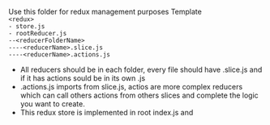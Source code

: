 Use this folder for redux management purposes
Template <br>
`<redux>` <br>
 `- store.js` <br>
`- rootReducer.js` <br>
`--<reducerFolderName>` <br>
`----<reducerName>.slice.js` <br>
`----<reducerName>.actions.js`

- All reducers should be in each folder, every file should have .slice.js and if it has actions sould be in its own .js
- .actions.js imports from slice.js, actios are more complex reducers which can call others actions from others slices and complete the logic you want to create.
- This redux store is implemented in root index.js and 
